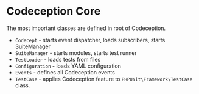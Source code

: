 # Codeception Core

The most important classes are defined in root of Codeception.

* `Codecept` - starts event dispatcher, loads subscribers, starts SuiteManager
* `SuiteManager` - starts modules, starts test runner
* `TestLoader` - loads tests from files
* `Configuration` - loads YAML configuration
* `Events` - defines all Codeception events
* `TestCase` - applies Codeception feature to `PHPUnit\Framework\TestCase` class.
